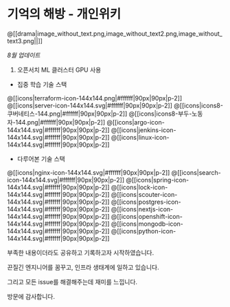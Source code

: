 # 기억의 해방 - 개인위키

@[[drama|image_without_text.png,image_without_text2.png,image_without_text3.png||]]

_8월 업데이트_
1. 오픈서치 ML 클러스터 GPU 사용

<!-- 
_4월 업데이트_

1. [Blog 기능 추가](http://bluesnite.xyz/blog/)
2. GitLab Runner 설치 & 연동
3. GitLab Runner Pipeline 작성
4. GitLab Runner vs GitHub Action 차이점
5. NEXUS에서 NPM  레지스트리 설정 방법
6. Self-Hosted Sentry 설치 가이드
---
 -->
- 집중 학습 기술 스택

@[[icons|terraform-icon-144x144.png|#ffffff|90px|90px|p-2]]
@[[icons|server-icon-144x144.svg|#ffffff|90px|90px|p-2]]
@[[icons|icons8-쿠버네티스-144.png|#ffffff|90px|90px|p-2]]
@[[icons|icons8-부두-노동자-144.png|#ffffff|90px|90px|p-2]]
@[[icons|argo-icon-144x144.svg|#ffffff|90px|90px|p-2]]
@[[icons|jenkins-icon-144x144.svg|#ffffff|90px|90px|p-2]]
@[[icons|linux-icon-144x144.svg|#ffffff|90px|90px|p-2]]

- 다루어본 기술 스택

@[[icons|nginx-icon-144x144.svg|#ffffff|90px|90px|p-2]]
@[[icons|search-icon-144x144.svg|#ffffff|90px|90px|p-2]]
@[[icons|spring-icon-144x144.svg|#ffffff|90px|90px|p-2]]
@[[icons|lock-icon-144x144.svg|#ffffff|90px|90px|p-2]]
@[[icons|scouter-icon-144x144.svg|#ffffff|90px|90px|p-2]]
@[[icons|postgres-icon-144x144.svg|#ffffff|90px|90px|p-2]]
@[[icons|nextjs-icon-144x144.svg|#ffffff|90px|90px|p-2]]
@[[icons|openshift-icon-144x144.svg|#ffffff|90px|90px|p-2]]
@[[icons|mongodb-icon-144x144.svg|#ffffff|90px|90px|p-2]]
@[[icons|python-icon-144x144.svg|#ffffff|90px|90px|p-2]]

부족한 내용이더라도 공유하고 기록하고자 시작하였습니다.

끈질긴 엔지니어를 꿈꾸고, 인프라 생태계에 일하고 있습니다.

그리고 모든 issue를 해결해주는데 재미를 느낍니다.

방문에 감사합니다.
